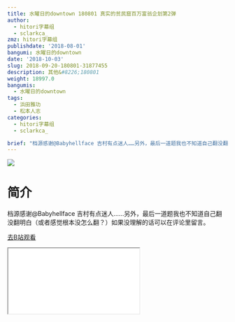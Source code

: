 ```yaml
---
title: 水曜日的downtown 180801 真实的贫民窟百万富翁企划第2弹
author:
  - hitori字幕组
  - sclarkca_
zmz: hitori字幕组
publishdate: '2018-08-01'
bangumi: 水曜日的downtown
date: '2018-10-03'
slug: 2018-09-20-180801-31877455
description: 其他&#8226;180801
weight: 18997.0
bangumis:
  - 水曜日的downtown
tags:
  - 浜田雅功
  - 松本人志
categories:
  - hitori字幕组
  - sclarkca_

brief: "档源感谢@Babyhellface 吉村有点迷人……另外，最后一道题我也不知道自己翻没翻明白（或者感觉根本没怎么翻？）如果没理解的话可以在评论里留言。"
---
```

![](https://i.imgur.com/VUHiNmK.jpg)
# 简介
档源感谢@Babyhellface
吉村有点迷人……另外，最后一道题我也不知道自己翻没翻明白（或者感觉根本没怎么翻？）如果没理解的话可以在评论里留言。

[去B站观看](https://www.bilibili.com/video/av31877455/)
<div class ="resp-container"><iframe class="testiframe" src="//player.bilibili.com/player.html?aid=31877455"", scrolling="no", allowfullscreen="true" > </iframe></div>

